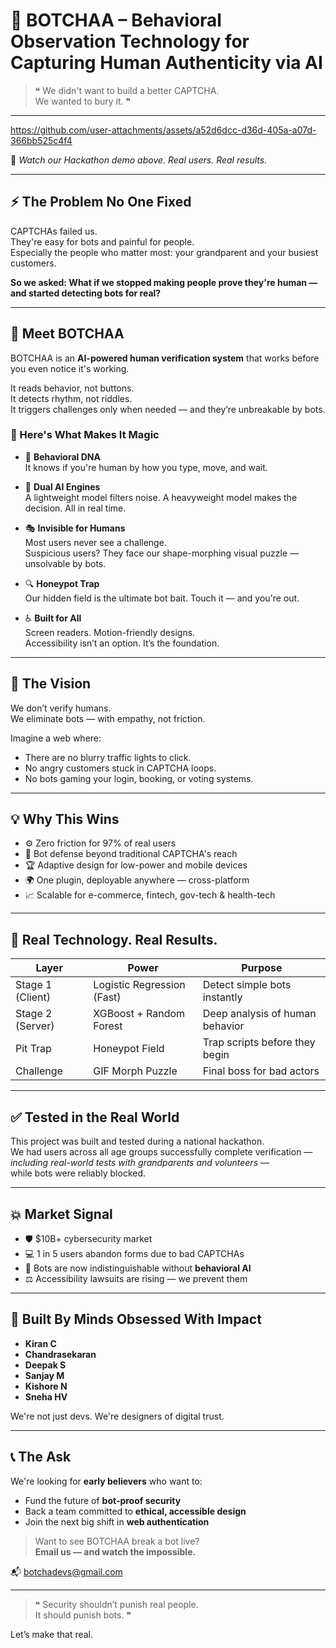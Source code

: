 # 🧠 BOTCHAA – Behavioral Observation Technology for Capturing Human Authenticity via AI

> ❝ We didn't want to build a better CAPTCHA.  
We wanted to bury it. ❞

---


https://github.com/user-attachments/assets/a52d6dcc-d36d-405a-a07d-366bb525c4f4


🎥 *Watch our Hackathon demo above. Real users. Real results.*

---

## ⚡️ The Problem No One Fixed

CAPTCHAs failed us.  
They're easy for bots and painful for people.  
Especially the people who matter most: your grandparent and your busiest customers.

**So we asked: What if we stopped making people prove they're human — and started detecting bots for real?**

---

## 🚀 Meet BOTCHAA

BOTCHAA is an **AI-powered human verification system** that works before you even notice it's working.

It reads behavior, not buttons.  
It detects rhythm, not riddles.  
It triggers challenges only when needed — and they’re unbreakable by bots.

### 🤯 Here's What Makes It Magic

- 🧬 **Behavioral DNA**  
  It knows if you're human by how you type, move, and wait.

- 🧠 **Dual AI Engines**  
  A lightweight model filters noise. A heavyweight model makes the decision. All in real time.

- 🎭 **Invisible for Humans**  
  Most users never see a challenge.  
  Suspicious users? They face our shape-morphing visual puzzle — unsolvable by bots.

- 🔍 **Honeypot Trap**  
  Our hidden field is the ultimate bot bait. Touch it — and you're out.

- ♿ **Built for All**  
  Screen readers. Motion-friendly designs.  
  Accessibility isn’t an option. It’s the foundation.

---

## 🧠 The Vision

We don’t verify humans.  
We eliminate bots — with empathy, not friction.

Imagine a web where:

- There are no blurry traffic lights to click.
- No angry customers stuck in CAPTCHA loops.
- No bots gaming your login, booking, or voting systems.

---

## 💡 Why This Wins

- ⚙️ Zero friction for 97% of real users
- 🚫 Bot defense beyond traditional CAPTCHA's reach
- 🏆 Adaptive design for low-power and mobile devices
- 🌍 One plugin, deployable anywhere — cross-platform
- 📈 Scalable for e-commerce, fintech, gov-tech & health-tech

---

## 🔐 Real Technology. Real Results.

| Layer        | Power                   | Purpose                         |
|--------------|--------------------------|----------------------------------|
| Stage 1 (Client) | Logistic Regression (Fast) | Detect simple bots instantly     |
| Stage 2 (Server) | XGBoost + Random Forest     | Deep analysis of human behavior  |
| Pit Trap     | Honeypot Field          | Trap scripts before they begin   |
| Challenge    | GIF Morph Puzzle        | Final boss for bad actors        |

---

## ✅ Tested in the Real World

This project was built and tested during a national hackathon.  
We had users across all age groups successfully complete verification —  
*including real-world tests with grandparents and volunteers* —  
while bots were reliably blocked.

---

## 💥 Market Signal

- 🛡️ $10B+ cybersecurity market
- 💻 1 in 5 users abandon forms due to bad CAPTCHAs
- 🤖 Bots are now indistinguishable without **behavioral AI**
- ⚖️ Accessibility lawsuits are rising — we prevent them

---

## 👑 Built By Minds Obsessed With Impact

- **Kiran C**  
- **Chandrasekaran**  
- **Deepak S**  
- **Sanjay M**  
- **Kishore N**  
- **Sneha HV**

We're not just devs. We're designers of digital trust.

---

## 📞 The Ask

We're looking for **early believers** who want to:

- Fund the future of **bot-proof security**
- Back a team committed to **ethical, accessible design**
- Join the next big shift in **web authentication**

> Want to see BOTCHAA break a bot live?  
**Email us — and watch the impossible.**

📬 botchadevs@gmail.com

---

> ❝ Security shouldn’t punish real people.  
It should punish bots. ❞

Let’s make that real.
